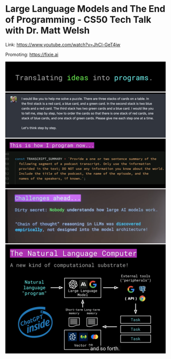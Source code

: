 # Large Language Models and The End of Programming - CS50 Tech Talk with Dr. Matt Welsh

Link: <https://www.youtube.com/watch?v=JhCl-GeT4jw>

Promoting: <https://fixie.ai>

![alt text](image.png)
![alt text](image-1.png)
![alt text](image-2.png)
![alt text](image-3.png)
![alt text](image-4.png)
